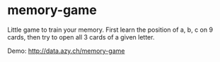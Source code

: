 # memory-game

Little game to train your memory. First learn the position of a, b, c on 9 cards, then try to open all 3 cards of a given letter.

Demo: http://data.azy.ch/memory-game
